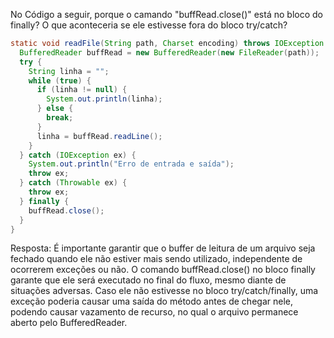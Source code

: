 No Código a seguir, porque o camando "buffRead.close()" está no bloco do finally? O que aconteceria se ele estivesse fora do bloco try/catch?

```java
static void readFile(String path, Charset encoding) throws IOException {
  BufferedReader buffRead = new BufferedReader(new FileReader(path));
  try {
    String linha = "";
    while (true) {
      if (linha != null) {
        System.out.println(linha);
      } else {
        break;
      }
      linha = buffRead.readLine();
    }
  } catch (IOException ex) {
    System.out.println("Erro de entrada e saída");
    throw ex;
  } catch (Throwable ex) {
    throw ex;
  } finally {
    buffRead.close();
  }
}
```

Resposta: É importante garantir que o buffer de leitura de um arquivo seja fechado quando ele não estiver mais sendo utilizado, independente de ocorrerem exceções ou não. O comando buffRead.close() no bloco finally garante que ele será executado no final do fluxo, mesmo diante de situações adversas. Caso ele não estivesse no bloco try/catch/finally, uma exceção poderia causar uma saída do método antes de chegar nele, podendo causar vazamento de recurso, no qual o arquivo permanece aberto pelo BufferedReader.
